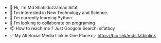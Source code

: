 - 👋 Hi, I’m Md Shahiduzzaman Sifat
- 👀 I’m interested in New Technology and Science.
- 🌱 I’m currently learning Python
- 💞️ I’m looking to collaborate on programing
- 📫 How to reach me ? Just Googole Search: sifatboy
- ✅ My All Social Media Link in One Place 👉 https://bio.link/mdsifatbiolink
